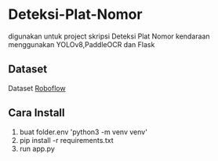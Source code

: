# Deteksi-Plat-Nomor
digunakan untuk project skripsi Deteksi Plat Nomor kendaraan menggunakan YOLOv8,PaddleOCR dan Flask

## Dataset
Dataset [Roboflow]([https://www.example.com](https://universe.roboflow.com/plat-kendaraan/vehicle-and-license-plate)https://universe.roboflow.com/plat-kendaraan/vehicle-and-license-plate)

## Cara Install
1. buat folder.env 'python3 -m venv venv'
2. pip install -r requirements.txt
3. run app.py
